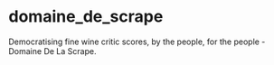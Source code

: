 # domaine_de_scrape

Democratising fine wine critic scores, by the people, for the people - Domaine De La Scrape. 
